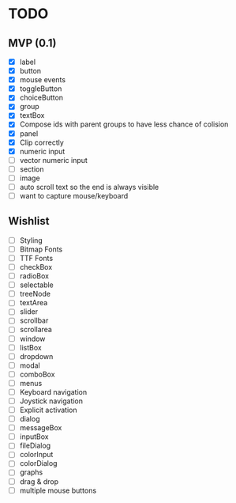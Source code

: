 TODO
====

MVP (0.1)
---------

- [x] label
- [x] button
- [x] mouse events
- [x] toggleButton
- [x] choiceButton
- [x] group
- [x] textBox
- [x] Compose ids with parent groups to have less chance of colision
- [x] panel
- [x] Clip correctly
- [x] numeric input
- [ ] vector numeric input
- [ ] section
- [ ] image
- [ ] auto scroll text so the end is always visible
- [ ] want to capture mouse/keyboard

Wishlist
--------

- [ ] Styling
- [ ] Bitmap Fonts
- [ ] TTF Fonts
- [ ] checkBox
- [ ] radioBox
- [ ] selectable
- [ ] treeNode
- [ ] textArea
- [ ] slider
- [ ] scrollbar
- [ ] scrollarea
- [ ] window
- [ ] listBox
- [ ] dropdown
- [ ] modal
- [ ] comboBox
- [ ] menus
- [ ] Keyboard navigation
- [ ] Joystick navigation
- [ ] Explicit activation
- [ ] dialog
- [ ] messageBox
- [ ] inputBox
- [ ] fileDialog
- [ ] colorInput
- [ ] colorDialog
- [ ] graphs
- [ ] drag & drop
- [ ] multiple mouse buttons
